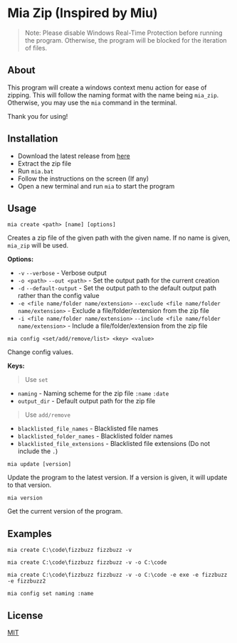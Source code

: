 # Mia Zip (Inspired by Miu)

> Note: Please disable Windows Real-Time Protection before running the program. Otherwise, the program will be 
> blocked for the iteration of files.

## About

This program will create a windows context menu action for ease of zipping. This will follow the naming format with 
the name being `mia_zip`.
Otherwise, you may use the `mia` command in the terminal.

Thank you for using!

## Installation
- Download the latest release from [here](https://github.com/Azuyamat/mia_rust/releases/latest)
- Extract the zip file
- Run `mia.bat`
- Follow the instructions on the screen (If any)
- Open a new terminal and run `mia` to start the program

## Usage

```shell
mia create <path> [name] [options]
```
Creates a zip file of the given path with the given name. If no name is given, `mia_zip` will be used.

**Options:**
- `-v` `--verbose` - Verbose output
- `-o <path>` `--out <path>` - Set the output path for the current creation
- `-d` `--default-output` - Set the output path to the default output path rather than the config value
- `-e <file name/folder name/extension>` `--exclude <file name/folder name/extension>` - Exclude a file/folder/extension from the zip file
- `-i <file name/folder name/extension>` `--include <file name/folder name/extension>` - Include a file/folder/extension from the zip file

```shell
mia config <set/add/remove/list> <key> <value>
```
Change config values.

**Keys:**
> Use `set`
- `naming` - Naming scheme for the zip file `:name` `:date`
- `output_dir` - Default output path for the zip file
> Use `add/remove`
- `blacklisted_file_names` - Blacklisted file names
- `blacklisted_folder_names` - Blacklisted folder names
- `blacklisted_file_extensions` - Blacklisted file extensions (Do not include the `.`)

```shell
mia update [version]
```
Update the program to the latest version. If a version is given, it will update to that version.

```shell
mia version
```
Get the current version of the program.

## Examples

```shell
mia create C:\code\fizzbuzz fizzbuzz -v
```
```shell
mia create C:\code\fizzbuzz fizzbuzz -v -o C:\code
```
```shell
mia create C:\code\fizzbuzz fizzbuzz -v -o C:\code -e exe -e fizzbuzz -e fizzbuzz2
```
```shell
mia config set naming :name
```

## License
[MIT](https://choosealicense.com/licenses/mit/)
